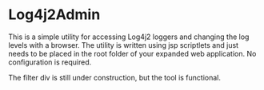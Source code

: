 # Log4j2Admin
This is a simple utility for accessing Log4j2 loggers and changing the log levels with a browser.
The utility is written using jsp scriptlets and just needs to be placed in the root folder of your expanded web application.
No configuration is required.

The filter div is still under construction, but the tool is functional.
